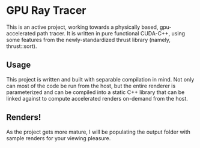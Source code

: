 # GPU Ray Tracer

This is an active project, working towards a physically based, gpu-accelerated path tracer. It is written in pure functional CUDA-C++, using some features from the newly-standardized thrust library (namely, thrust::sort).

## Usage

This project is written and built with separable compilation in mind. Not only can most of the code be run from the host, but the entire renderer is parameterized and can be compiled into a static C++ library that can be linked against to compute accelerated renders on-demand from the host.

## Renders!

As the project gets more mature, I will be populating the output folder with sample renders for your viewing pleasure.

